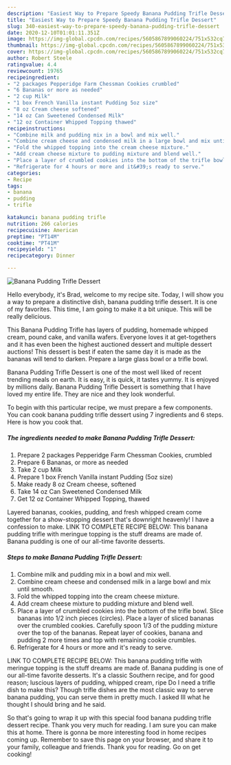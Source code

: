 ```yaml
---
description: "Easiest Way to Prepare Speedy Banana Pudding Trifle Dessert"
title: "Easiest Way to Prepare Speedy Banana Pudding Trifle Dessert"
slug: 340-easiest-way-to-prepare-speedy-banana-pudding-trifle-dessert
date: 2020-12-10T01:01:11.351Z
image: https://img-global.cpcdn.com/recipes/5605867899060224/751x532cq70/banana-pudding-trifle-dessert-recipe-main-photo.jpg
thumbnail: https://img-global.cpcdn.com/recipes/5605867899060224/751x532cq70/banana-pudding-trifle-dessert-recipe-main-photo.jpg
cover: https://img-global.cpcdn.com/recipes/5605867899060224/751x532cq70/banana-pudding-trifle-dessert-recipe-main-photo.jpg
author: Robert Steele
ratingvalue: 4.4
reviewcount: 19765
recipeingredient:
- "2 packages Pepperidge Farm Chessman Cookies crumbled"
- "6 Bananas or more as needed"
- "2 cup Milk"
- "1 box French Vanilla instant Pudding 5oz size"
- "8 oz Cream cheese softened"
- "14 oz Can Sweetened Condensed Milk"
- "12 oz Container Whipped Topping thawed"
recipeinstructions:
- "Combine milk and pudding mix in a bowl and mix well."
- "Combine cream cheese and condensed milk in a large bowl and mix until smooth."
- "Fold the whipped topping into the cream cheese mixture."
- "Add cream cheese mixture to pudding mixture and blend well."
- "Place a layer of crumbled cookies into the bottom of the trifle bowl. Slice bananas into 1/2 inch pieces (circles). Place a layer of sliced bananas over the crumbled cookies. Carefully spoon 1/3 of the pudding mixture over the top of the bananas. Repeat layer of cookies, banana and pudding 2 more times and top with remaining cookie crumbles."
- "Refrigerate for 4 hours or more and it&#39;s ready to serve."
categories:
- Recipe
tags:
- banana
- pudding
- trifle

katakunci: banana pudding trifle 
nutrition: 266 calories
recipecuisine: American
preptime: "PT14M"
cooktime: "PT41M"
recipeyield: "1"
recipecategory: Dinner

---
```



![Banana Pudding Trifle Dessert](https://img-global.cpcdn.com/recipes/5605867899060224/751x532cq70/banana-pudding-trifle-dessert-recipe-main-photo.jpg)

Hello everybody, it's Brad, welcome to my recipe site. Today, I will show you a way to prepare a distinctive dish, banana pudding trifle dessert. It is one of my favorites. This time, I am going to make it a bit unique. This will be really delicious.

This Banana Pudding Trifle has layers of pudding, homemade whipped cream, pound cake, and vanilla wafers. Everyone loves it at get-togethers and it has even been the highest auctioned dessert and multiple dessert auctions! This dessert is best if eaten the same day it is made as the bananas will tend to darken. Prepare a large glass bowl or a trifle bowl.

Banana Pudding Trifle Dessert is one of the most well liked of recent trending meals on earth. It is easy, it is quick, it tastes yummy. It is enjoyed by millions daily. Banana Pudding Trifle Dessert is something that I have loved my entire life. They are nice and they look wonderful.


To begin with this particular recipe, we must prepare a few components. You can cook banana pudding trifle dessert using 7 ingredients and 6 steps. Here is how you cook that.

<!--inarticleads1-->

##### The ingredients needed to make Banana Pudding Trifle Dessert:

1. Prepare 2 packages Pepperidge Farm Chessman Cookies, crumbled
1. Prepare 6 Bananas, or more as needed
1. Take 2 cup Milk
1. Prepare 1 box French Vanilla instant Pudding (5oz size)
1. Make ready 8 oz Cream cheese, softened
1. Take 14 oz Can Sweetened Condensed Milk
1. Get 12 oz Container Whipped Topping, thawed


Layered bananas, cookies, pudding, and fresh whipped cream come together for a show-stopping dessert that&#39;s downright heavenly! I have a confession to make. LINK TO COMPLETE RECIPE BELOW: This banana pudding trifle with meringue topping is the stuff dreams are made of. Banana pudding is one of our all-time favorite desserts. 

<!--inarticleads2-->

##### Steps to make Banana Pudding Trifle Dessert:

1. Combine milk and pudding mix in a bowl and mix well.
1. Combine cream cheese and condensed milk in a large bowl and mix until smooth.
1. Fold the whipped topping into the cream cheese mixture.
1. Add cream cheese mixture to pudding mixture and blend well.
1. Place a layer of crumbled cookies into the bottom of the trifle bowl. Slice bananas into 1/2 inch pieces (circles). Place a layer of sliced bananas over the crumbled cookies. Carefully spoon 1/3 of the pudding mixture over the top of the bananas. Repeat layer of cookies, banana and pudding 2 more times and top with remaining cookie crumbles.
1. Refrigerate for 4 hours or more and it&#39;s ready to serve.


LINK TO COMPLETE RECIPE BELOW: This banana pudding trifle with meringue topping is the stuff dreams are made of. Banana pudding is one of our all-time favorite desserts. It&#39;s a classic Southern recipe, and for good reason; luscious layers of pudding, whipped cream, ripe Do I need a trifle dish to make this? Though trifle dishes are the most classic way to serve banana pudding, you can serve them in pretty much. I asked III what he thought I should bring and he said. 

So that's going to wrap it up with this special food banana pudding trifle dessert recipe. Thank you very much for reading. I am sure you can make this at home. There is gonna be more interesting food in home recipes coming up. Remember to save this page on your browser, and share it to your family, colleague and friends. Thank you for reading. Go on get cooking!
